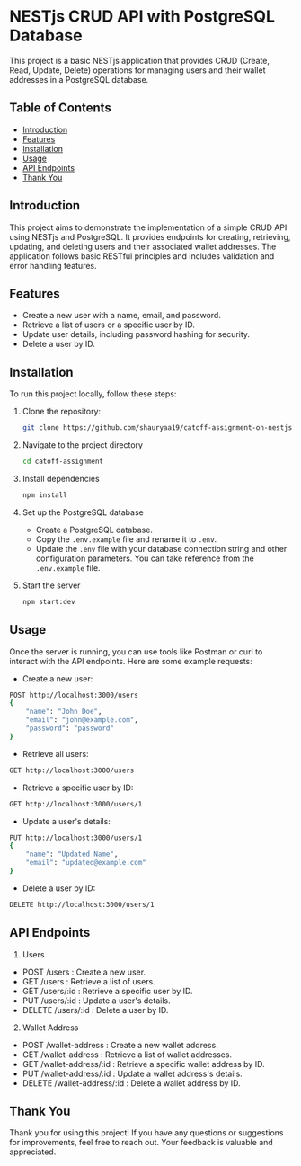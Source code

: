 # NESTjs CRUD API with PostgreSQL Database

This project is a basic NESTjs application that provides CRUD (Create, Read, Update, Delete) operations for managing users and their wallet addresses in a PostgreSQL database.

## Table of Contents

- [Introduction](#introduction)
- [Features](#features)
- [Installation](#installation)
- [Usage](#usage)
- [API Endpoints](#api-endpoints)
- [Thank You](#thank-you)
## Introduction

This project aims to demonstrate the implementation of a simple CRUD API using NESTjs and PostgreSQL. It provides endpoints for creating, retrieving, updating, and deleting users and their associated wallet addresses. The application follows basic RESTful principles and includes validation and error handling features.

## Features

- Create a new user with a name, email, and password.
- Retrieve a list of users or a specific user by ID.
- Update user details, including password hashing for security.
- Delete a user by ID.

## Installation

To run this project locally, follow these steps:

1. Clone the repository:
   ```bash
   git clone https://github.com/shauryaa19/catoff-assignment-on-nestjs

2. Navigate to the project directory
   ```bash
   cd catoff-assignment

3. Install dependencies
   ```bash
   npm install

4. Set up the PostgreSQL database
   - Create a PostgreSQL database.
   - Copy the `.env.example` file and rename it to `.env`.
   - Update the `.env` file with your database connection string and other configuration parameters. You can take reference from the `.env.example` file.

5. Start the server
   ```bash
   npm start:dev

## Usage

Once the server is running, you can use tools like Postman or curl to interact with the API endpoints.
Here are some example requests:
- Create a new user:
``` bash
POST http://localhost:3000/users
{
    "name": "John Doe",
    "email": "john@example.com",
    "password": "password"
}
```
- Retrieve all users:
``` bash
GET http://localhost:3000/users
```
- Retrieve a specific user by ID:
``` bash
GET http://localhost:3000/users/1
```
- Update a user's details:
```bash
PUT http://localhost:3000/users/1
{
    "name": "Updated Name",
    "email": "updated@example.com"
}
```

- Delete a user by ID:
```bash
DELETE http://localhost:3000/users/1
```

## API Endpoints
1. Users
- POST /users : Create a new user.
- GET /users : Retrieve a list of users.
- GET /users/:id : Retrieve a specific user by ID.
- PUT /users/:id : Update a user's details.
- DELETE /users/:id : Delete a user by ID.

2. Wallet Address
- POST /wallet-address : Create a new wallet address.
- GET /wallet-address : Retrieve a list of wallet addresses.
- GET /wallet-address/:id : Retrieve a specific wallet address by ID.
- PUT /wallet-address/:id : Update a wallet address's details.
- DELETE /wallet-address/:id : Delete a wallet address by ID.

## Thank You
Thank you for using this project! If you have any questions or suggestions for improvements, feel free to reach out. Your feedback is valuable and appreciated.